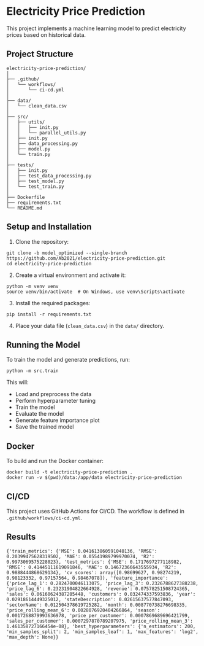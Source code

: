 # Electricity Price Prediction

This project implements a machine learning model to predict electricity prices based on historical data.

## Project Structure
```
electricity-price-prediction/
│
├── .github/
│   └── workflows/
│       └── ci-cd.yml
│
├── data/
│   └── clean_data.csv
│
├── src/
│   ├── utils/
│   │   ├── init.py
│   │   └── parallel_utils.py
│   ├── init.py
│   ├── data_processing.py
│   ├── model.py
│   └── train.py
│
├── tests/
│   ├── init.py
│   ├── test_data_processing.py
│   ├── test_model.py
│   └── test_train.py
│
├── Dockerfile
├── requirements.txt
└── README.md
```
## Setup and Installation

1. Clone the repository:
```shell
git clone -b model_optimized --single-branch https://github.com/Ab2021/electricity-price-prediction.git
cd electricity-price-prediction
```
2. Create a virtual environment and activate it:
```shell
python -m venv venv
source venv/bin/activate  # On Windows, use venv\Scripts\activate
```
3. Install the required packages:
```shell
pip install -r requirements.txt
```
4. Place your data file (`clean_data.csv`) in the `data/` directory.

## Running the Model

To train the model and generate predictions, run:
```shell
python -m src.train
```

This will:
- Load and preprocess the data
- Perform hyperparameter tuning
- Train the model
- Evaluate the model
- Generate feature importance plot
- Save the trained model


## Docker

To build and run the Docker container:
```shell
docker build -t electricity-price-prediction .
docker run -v $(pwd)/data:/app/data electricity-price-prediction
```

## CI/CD

This project uses GitHub Actions for CI/CD. The workflow is defined in `.github/workflows/ci-cd.yml`.


## Results 
```
{'train_metrics': {'MSE': 0.041613860591040136, 'RMSE': 0.20399475628319502, 'MAE': 0.05541989799970074, 'R2': 0.9973069575228023}, 'test_metrics': {'MSE': 0.1717697277118982, 'RMSE': 0.41445111619091846, 'MAE': 0.14672366643555934, 'R2': 0.9888444868629134}, 'cv_scores': array([0.98699627, 0.98274219, 0.98123332, 0.97157564, 0.98467078]), 'feature_importance': {'price_lag_1': 0.2824700046113075, 'price_lag_3': 0.2326788627388238, 'price_lag_6': 0.23231904822664928, 'revenue': 0.07578251508724365, 'sales': 0.06160624387205448, 'customers': 0.032474337593836, 'year': 0.02918614449325012, 'stateDescription': 0.02615637577847093, 'sectorName': 0.012504378619725282, 'month': 0.008770738276698335, 'price_rolling_mean_6': 0.0028076920404266864, 'season': 0.0017268879993636978, 'price_per_customer': 0.0007869689696421799, 'sales_per_customer': 0.0007297870789207975, 'price_rolling_mean_3': 1.461358727166454e-08}, 'best_hyperparameters': {'n_estimators': 200, 'min_samples_split': 2, 'min_samples_leaf': 1, 'max_features': 'log2', 'max_depth': None}}
```
